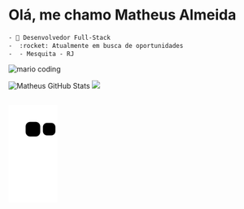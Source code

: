 <h1> Olá, me chamo Matheus Almeida </h1>

```
- 💎 Desenvolvedor Full-Stack
-  :rocket: Atualmente em busca de oportunidades
-  - Mesquita - RJ
```

![mario coding](https://i.imgur.com/1ZvVkDc.gif)

![Matheus GitHub Stats](https://github-readme-stats.vercel.app/api?username=saagas-code&theme=radical&layout=compact)
![](https://github-readme-stats.vercel.app/api/top-langs/?username=saagas-code&theme=radical&layout=compact)

##

![Snake animation](https://github.com/vitorpachecoo/vitorpachecoo/blob/output/github-contribution-grid-snake.svg)

